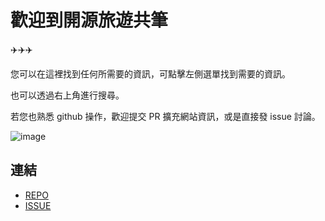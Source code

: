 # 歡迎到開源旅遊共筆

✈️✈️✈️

您可以在這裡找到任何所需要的資訊，可點擊左側選單找到需要的資訊。

也可以透過右上角進行搜尋。

若您也熟悉 github 操作，歡迎提交 PR 擴充網站資訊，或是直接發 issue 討論。

![image](https://github.com/user-attachments/assets/85fc06ba-6f65-4e8f-a8f9-5e9a37972bee)


## 連結

- [REPO](https://github.com/travel-guide-tw/travel-guide-tw.github.io)
- [ISSUE](https://github.com/travel-guide-tw/travel-guide-tw.github.io/issues?q=is%3Aissue+is%3Aopen+sort%3Aupdated-desc)
